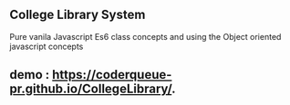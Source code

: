 ## College Library System
Pure vanila Javascript Es6 class concepts and using the Object oriented javascript concepts
## demo :  https://coderqueue-pr.github.io/CollegeLibrary/.
